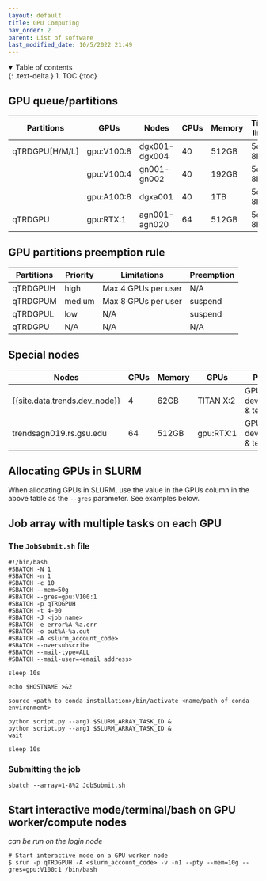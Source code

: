 ```yaml
---
layout: default
title: GPU Computing
nav_order: 2
parent: List of software
last_modified_date: 10/5/2022 21:49
---
```

<details open markdown="block">
  <summary>
    Table of contents
  </summary>
  {: .text-delta }
1. TOC
{:toc}
</details>

## GPU queue/partitions

| Partitions     | GPUs                | Nodes         | CPUs  | Memory     | Time limit | 
|----------------|---------------------|---------------|------------|-------|------------|
| qTRDGPU[H/M/L] | gpu:V100:8          | dgx001-dgx004 | 40    | 512GB      | 5d 8h      |
|                | gpu:V100:4          | gn001-gn002   | 40    | 192GB      | 5d 8h      |
|                | gpu:A100:8          | dgxa001       | 40    | 1TB        | 5d 8h      |
| qTRDGPU        | gpu:RTX:1        | agn001-agn020 | 64    | 512GB      | 5d 8h      |

## GPU partitions preemption rule 

| Partitions     | Priority | Limitations         | Preemption |
|----------------|----------|---------------------|------------|
| qTRDGPUH       | high     | Max 4 GPUs per user | N/A        |
| qTRDGPUM       | medium   | Max 8 GPUs per user | suspend    |
| qTRDGPUL       | low      | N/A                 | suspend    |
| qTRDGPU        | N/A      | N/A                 | N/A        |

## Special nodes

| Nodes                         | CPUs | Memory | GPUs         | Purpose                   |
|-------------------------------|------|--------|--------------|---------------------------|
| {{site.data.trends.dev_node}} | 4    | 62GB   | TITAN X:2    | GPU development & testing |
| trendsagn019.rs.gsu.edu       | 64   | 512GB  | gpu:RTX:1 | GPU development & testing |

## Allocating GPUs in SLURM

When allocating GPUs in SLURM, use the value in the GPUs column in the above table as the `--gres` parameter.
See examples below.

## Job array with multiple tasks on each GPU

### The `JobSubmit.sh` file

```
#!/bin/bash
#SBATCH -N 1
#SBATCH -n 1
#SBATCH -c 10
#SBATCH --mem=50g
#SBATCH --gres=gpu:V100:1
#SBATCH -p qTRDGPUH
#SBATCH -t 4-00
#SBATCH -J <job name>
#SBATCH -e error%A-%a.err
#SBATCH -o out%A-%a.out
#SBATCH -A <slurm_account_code>
#SBATCH --oversubscribe
#SBATCH --mail-type=ALL
#SBATCH --mail-user=<email address>

sleep 10s

echo $HOSTNAME >&2

source <path to conda installation>/bin/activate <name/path of conda environment>

python script.py --arg1 $SLURM_ARRAY_TASK_ID &
python script.py --arg1 $SLURM_ARRAY_TASK_ID &
wait

sleep 10s
```

### Submitting the job

`sbatch --array=1-8%2 JobSubmit.sh`

## Start interactive mode/terminal/bash on GPU worker/compute nodes

*can be run on the login node*
```
# Start interactive mode on a GPU worker node
$ srun -p qTRDGPUH -A <slurm_account_code> -v -n1 --pty --mem=10g --gres=gpu:V100:1 /bin/bash
```
